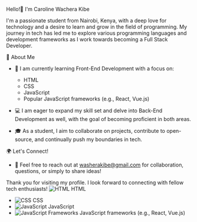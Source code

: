 Hello!👋 I'm Caroline Wachera Kibe

I'm a passionate student from Nairobi, Kenya, with a deep love for technology and a desire to learn and grow in the field of programming. My journey in tech has led me to explore various programming languages and development frameworks as I work towards becoming a Full Stack Developer.

 🚀 About Me
- 🌱 I am currently learning Front-End Development with a focus on:
  - HTML
  - CSS
  - JavaScript
  - Popular JavaScript frameworks (e.g., React, Vue.js)

- 💻 I am eager to expand my skill set and delve into Back-End Development as well, with the goal of becoming proficient in both areas.

- 🎓 As a student, I aim to collaborate on projects, contribute to open-source, and continually push my boundaries in tech.

 🌍 Let's Connect! 
- 📧 Feel free to reach out at washerakibe@gmail.com for collaboration, questions, or simply to share ideas!

Thank you for visiting my profile. I look forward to connecting with fellow tech enthusiasts!
![HTML](https://img.icons8.com/color/20/000000/html-5.png) HTML
 - ![CSS](https://img.icons8.com/color/20/000000/css3.png) CSS
 - ![JavaScript](https://img.icons8.com/color/20/000000/javascript.png) JavaScript
 - ![JavaScript Frameworks](https://img.icons8.com/color/20/000000/react-native.png) JavaScript frameworks (e.g., React, Vue.js)
